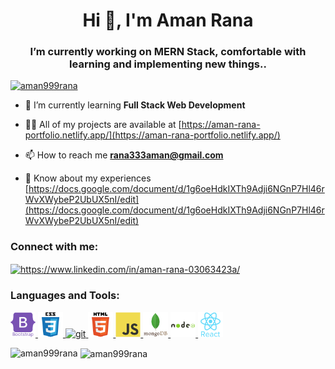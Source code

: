 <h1 align="center">Hi 👋, I'm Aman Rana</h1>
<h3 align="center">I’m currently working on MERN Stack, comfortable with learning and implementing new things..</h3>

<p align="left"> <a href="https://github.com/ryo-ma/github-profile-trophy"><img src="https://github-profile-trophy.vercel.app/?username=aman999rana" alt="aman999rana" /></a> </p>

- 🌱 I’m currently learning **Full Stack Web Development**

- 👨‍💻 All of my projects are available at [https://aman-rana-portfolio.netlify.app/](https://aman-rana-portfolio.netlify.app/)

- 📫 How to reach me **rana333aman@gmail.com**

- 📄 Know about my experiences [https://docs.google.com/document/d/1g6oeHdkIXTh9Adji6NGnP7Hl46rWvXWybeP2UbUX5nI/edit](https://docs.google.com/document/d/1g6oeHdkIXTh9Adji6NGnP7Hl46rWvXWybeP2UbUX5nI/edit)

<h3 align="left">Connect with me:</h3>
<p align="left">
<a href="https://linkedin.com/in/https://www.linkedin.com/in/aman-rana-03063423a/" target="blank"><img align="center" src="https://raw.githubusercontent.com/rahuldkjain/github-profile-readme-generator/master/src/images/icons/Social/linked-in-alt.svg" alt="https://www.linkedin.com/in/aman-rana-03063423a/" height="30" width="40" /></a>
</p>

<h3 align="left">Languages and Tools:</h3>
<p align="left"> <a href="https://getbootstrap.com" target="_blank" rel="noreferrer"> <img src="https://raw.githubusercontent.com/devicons/devicon/master/icons/bootstrap/bootstrap-plain-wordmark.svg" alt="bootstrap" width="40" height="40"/> </a> <a href="https://www.w3schools.com/css/" target="_blank" rel="noreferrer"> <img src="https://raw.githubusercontent.com/devicons/devicon/master/icons/css3/css3-original-wordmark.svg" alt="css3" width="40" height="40"/> </a> <a href="https://git-scm.com/" target="_blank" rel="noreferrer"> <img src="https://www.vectorlogo.zone/logos/git-scm/git-scm-icon.svg" alt="git" width="40" height="40"/> </a> <a href="https://www.w3.org/html/" target="_blank" rel="noreferrer"> <img src="https://raw.githubusercontent.com/devicons/devicon/master/icons/html5/html5-original-wordmark.svg" alt="html5" width="40" height="40"/> </a> <a href="https://developer.mozilla.org/en-US/docs/Web/JavaScript" target="_blank" rel="noreferrer"> <img src="https://raw.githubusercontent.com/devicons/devicon/master/icons/javascript/javascript-original.svg" alt="javascript" width="40" height="40"/> </a> <a href="https://www.mongodb.com/" target="_blank" rel="noreferrer"> <img src="https://raw.githubusercontent.com/devicons/devicon/master/icons/mongodb/mongodb-original-wordmark.svg" alt="mongodb" width="40" height="40"/> </a> <a href="https://nodejs.org" target="_blank" rel="noreferrer"> <img src="https://raw.githubusercontent.com/devicons/devicon/master/icons/nodejs/nodejs-original-wordmark.svg" alt="nodejs" width="40" height="40"/> </a> <a href="https://reactjs.org/" target="_blank" rel="noreferrer"> <img src="https://raw.githubusercontent.com/devicons/devicon/master/icons/react/react-original-wordmark.svg" alt="react" width="40" height="40"/> </a> </p>

<p><img align="left" src="https://github-readme-stats.vercel.app/api/top-langs?username=aman999rana&show_icons=true&locale=en&layout=compact" alt="aman999rana" /></p>

<p>&nbsp;<img align="center" src="https://github-readme-stats.vercel.app/api?username=aman999rana&show_icons=true&locale=en" alt="aman999rana" /></p>

